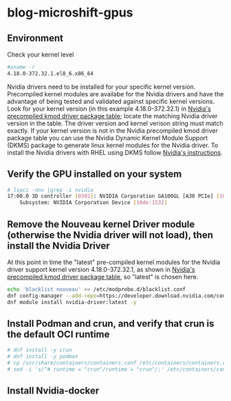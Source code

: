 # blog-microshift-gpus
## Environment 
Check your kernel level 
```bash
#uname -r 
4.18.0-372.32.1.el8_6.x86_64 
```
Nvidia drivers need to be installed for your specific kernel version. 
Precompiled kernel modules are availabe for the Nvidia drivers and have the advantage of being tested and validated against specific kernel versions. 
Look for your kernel version (in this example 4.18.0-372.32.1) in [Nvidia's precompiled kmod driver package table](https://developer.download.nvidia.com/compute/cuda/repos/rhel8/x86_64/precompiled/); locate the matching Nvidia driver version in the table.
The driver version and kernel verison string must match exactly.  If your kernel version is not in the Nvidia precompiled kmod driver package table you can use the Nvidia Dynamic Kernel Module Support (DKMS) package to generate linux kernel modules for the Nvidia driver. To install the Nvidia drivers with RHEL using DKMS follow [Nvidia's instructions](https://docs.nvidia.com/datacenter/tesla/tesla-installation-notes/index.html). 



## Verify the GPU installed on your system
```bash
# lspci -nnv |grep -i nvidia
17:00.0 3D controller [0302]: NVIDIA Corporation GA100GL [A30 PCIe] [10de:20b7] (rev a1)
	Subsystem: NVIDIA Corporation Device [10de:1532]
```

## Remove the Nouveau kernel Driver module (otherwise the Nvidia driver will not load), then install the Nvidia Driver
At this point in time the "latest" pre-compiled kernel modules for the Nvidia driver support kernel version 4.18.0-372.32.1, as shown in [Nvidia's precompiled kmod driver package table](https://developer.download.nvidia.com/compute/cuda/repos/rhel8/x86_64/precompiled/), so "latest" is chosen here.  
```bash
echo 'blacklist nouveau' >> /etc/modprobe.d/blacklist.conf
dnf config-manager --add-repo=https://developer.download.nvidia.com/compute/cuda/repos/rhel8/x86_64/cuda-rhel8.repo
dnf module install nvidia-driver:latest -y
```

## Install Podman and crun, and verify that crun is the default OCI runtime
```bash
# dnf install -y crun
# dnf install -y podman
# cp /usr/share/containers/containers.conf /etc/containers/containers.conf
# sed -i 's/^# runtime = "crun"/runtime = "crun"/;' /etc/containers/containers.conf
```

## Install Nvidia-docker 
